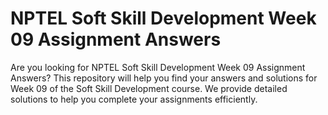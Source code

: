 # NPTEL Soft Skill Development Week 09 Assignment Answers

Are you looking for NPTEL Soft Skill Development Week 09 Assignment Answers? This repository will help you find your answers and solutions for Week 09 of the Soft Skill Development course. We provide detailed solutions to help you complete your assignments efficiently.